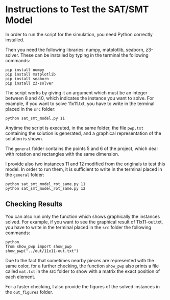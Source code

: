 # Instructions to Test the SAT/SMT Model

In order to run the script for the simulation, you need Python correctly installed.

Then you need the following libraries: numpy, matplotlib, seaborn, z3-solver. These can be installed by typing in the terminal the following commands:

```
pip install numpy
pip install matplotlib
pip install seaborn
pip install z3-solver
```

The script works by giving it an argument which must be an integer between 8 and 40, which indicates the instance you want to solve. For example, if you want to solve 11x11.txt, you have to write in the terminal placed in the `src` folder:

```
python sat_smt_model.py 11
```

Anytime the script is executed, in the same folder, the file `pwp.txt` containing the solution is generated, and a graphical representation of the solution is shown.

The `general` folder contains the points 5 and 6 of the project, which deal with rotation and rectangles with the same dimension.

I provide also two instances 11 and 12 modified from the originals to test this model. In order to run them, it is sufficient to write in the terminal placed in the `general` folder:

```
python sat_smt_model_rot_same.py 11
python sat_smt_model_rot_same.py 12
```

## Checking Results

You can also run only the function which shows graphically the instances solved. For example, if you want to see the graphical result of 11x11-out.txt, you have to write in the terminal placed in the `src` folder the following commands:

```
python
from show_pwp import show_pwp
show_pwp("../out/11x11-out.txt")
```

Due to the fact that sometimes nearby pieces are represented with the same color, for a further checking, the function `show_pwp` also prints a file called `mat.txt` in the src folder to show with a matrix the exact position of each element.

For a faster checking, I also provide the figures of the solved instances in the `out_figures` folder.